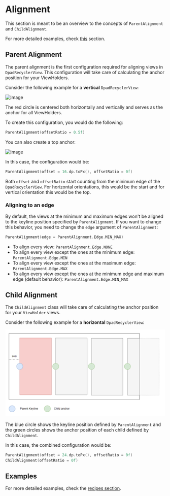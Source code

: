 # Alignment

This section is meant to be an overview to the concepts of `ParentAlignment` and `ChildAlignment`.

For more detailed examples, check [this](recipes/alignment.md) section.

## Parent Alignment

The parent alignment is the first configuration required for aligning views in `DpadRecyclerView`.
This configuration will take care of calculating the anchor position for your ViewHolders.

Consider the following example for a **vertical** `DpadRecyclerView`:

<img width="600" alt="image" src="https://user-images.githubusercontent.com/10662096/200148271-a0a4cb4c-d134-4d08-a146-f35e468f79dd.png">

The red circle is centered both horizontally and vertically and serves as the anchor for all ViewHolders.

To create this configuration, you would do the following:

```kotlin
ParentAlignment(offsetRatio = 0.5f)
```

You can also create a top anchor:

<img width="600" alt="image" src="https://user-images.githubusercontent.com/10662096/200148312-8f7a698e-226f-467e-8c57-f077839baf2e.png">

In this case, the configuration would be:

```kotlin
ParentAlignment(offset = 16.dp.toPx(), offsetRatio = 0f)
```

Both `offset` and `offsetRatio` start counting from the minimum edge of the `DpadRecyclerView`. For horizontal orientations, this would be the start and for vertical orientation this would be the top.

### Aligning to an edge

By default, the views at the minimum and maximum edges won't be aligned to the keyline position specified by `ParentAlignment`. If you want to change this behavior, you need to change the `edge` argument of `ParentAlignment`:

```kotlin
ParentAlignment(edge = ParentAlignment.Edge.MIN_MAX)
```

* To align every view: `ParentAlignment.Edge.NONE`
* To align every view except the ones at the minimum edge: `ParentAlignment.Edge.MIN`
* To align every view except the ones at the maximum edge: `ParentAlignment.Edge.MAX`
* To align every view except the ones at the minimum edge and maximum edge (default behavior): `ParentAlignment.Edge.MIN_MAX`

## Child Alignment

The `ChildAlignment` class will take care of calculating the anchor position for your `ViewHolder` views.

Consider the following example for a **horizontal** `DpadRecyclerView`:

![Start alignment](img/start_alignment.png)

The blue circle shows the keyline position defined by `ParentAlignment` and the green circles shows the anchor position of each child
defined by `ChildAlignment`.

In this case, the combined configuration would be:

```kotlin
ParentAlignment(offset = 24.dp.toPx(), offsetRatio = 0f)
ChildAlignment(offsetRatio = 0f)
```

## Examples

For more detailed examples, check the [recipes section](recipes/alignment.md).